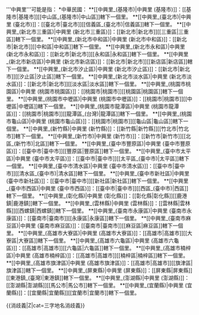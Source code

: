 '''中興里'''可能是指：
*中華民國：
**[[中興里_(基隆市)|中興里 (基隆市)]]：[[基隆市|基隆市]][[中山區_(基隆市)|中山區]]轄下一個里。
**[[中興里_(臺北市)|中興里 (臺北市)]]：[[臺北市|臺北市]][[信義區_(臺北市)|信義區]]轄下一個里。
**[[中興里_(新北市三重區)|中興里 (新北市三重區)]]：[[新北市|新北市]][[三重區|三重區]]轄下一個里。
**[[中興里_(新北市中和區)|中興里 (新北市中和區)]]：[[新北市|新北市]][[中和區|中和區]]轄下一個里。
**[[中興里_(新北市永和區)|中興里 (新北市永和區)]]：[[新北市|新北市]][[永和區|永和區]]轄下一個里。
**[[中興里_(新北市新店區)|中興里 (新北市新店區)]]：[[新北市|新北市]][[新店區|新店區]]轄下一個里。
**[[中興里_(新北市汐止區)|中興里 (新北市汐止區)]]：[[新北市|新北市]][[汐止區|汐止區]]轄下一個里。
**[[中興里_(新北市淡水區)|中興里 (新北市淡水區)]]：[[新北市|新北市]][[淡水區|淡水區]]轄下一個里。
**[[中興里_(桃園市桃園區)|中興里 (桃園市桃園區)]]：[[桃園市|桃園市]][[桃園區|桃園區]]轄下一個里。
**[[中興里_(桃園市中壢區)|中興里 (桃園市中壢區)]]：[[桃園市|桃園市]][[中壢區|中壢區]]轄下一個里。
**[[中興里_(桃園市龍潭區)|中興里 (桃園市龍潭區)]]：[[桃園市|桃園市]][[龍潭區_(台灣)|龍潭區]]轄下一個里。
**[[中興里_(桃園市龜山區)|中興里 (桃園市龜山區)]]：[[桃園市|桃園市]][[龜山區|龜山區]]轄下一個里。
**[[中興里_(新竹縣)|中興里 (新竹縣)]]：[[新竹縣|新竹縣]][[竹北市|竹北市]]轄下一個里。
**[[中興里_(新竹市)|中興里 (新竹市)]]：[[新竹市|新竹市]][[北區_(新竹市)|北區]]轄下一個里。
**[[中興里_(臺中市豐原區)|中興里 (臺中市豐原區)]]：[[臺中市|臺中市]][[豐原區|豐原區]]轄下一個里。
**[[中興里_(臺中市太平區)|中興里 (臺中市太平區)]]：[[臺中市|臺中市]][[太平區_(臺中市)|太平區]]轄下一個里。
**[[中興里_(臺中市清水區)|中興里 (臺中市清水區)]]：[[臺中市|臺中市]][[清水區_(臺中市)|清水區]]轄下一個里。
**[[中興里_(臺中市新社區)|中興里 (臺中市新社區)]]：[[臺中市|臺中市]][[新社區|新社區]]轄下一個里。
**[[中興里_(臺中市西區)|中興里 (臺中市西區)]]：[[臺中市|臺中市]][[西區_(臺中市)|西區]]轄下一個里。
**[[中興里_(彰化縣)|中興里 (彰化縣)]]：[[彰化縣|彰化縣]][[鹿港鎮|鹿港鎮]]轄下一個里。
**[[中興里_(雲林縣)|中興里 (雲林縣)]]：[[雲林縣|雲林縣]][[西螺鎮|西螺鎮]]轄下一個里。
**[[中興里_(臺南市永康區)|中興里 (臺南市永康區)]]：[[臺南市|臺南市]][[永康區|永康區]]轄下一個里。
**[[中興里_(臺南市麻豆區)|中興里 (臺南市麻豆區)]]：[[臺南市|臺南市]][[麻豆區|麻豆區]]轄下一個里。
**[[中興里_(高雄市大寮區)|中興里 (高雄市大寮區)]]：[[高雄市|高雄市]][[大寮區|大寮區]]轄下一個里。
**[[中興里_(高雄市六龜區)|中興里 (高雄市六龜區)]]：[[高雄市|高雄市]][[六龜區|六龜區]]轄下一個里。
**[[中興里_(高雄市楠梓區)|中興里 (高雄市楠梓區)]]：[[高雄市|高雄市]][[楠梓區|楠梓區]]轄下一個里。
**[[中興里_(高雄市旗津區)|中興里 (高雄市旗津區)]]：[[高雄市|高雄市]][[旗津區|旗津區]]轄下一個里。
**[[中興里_(屏東縣)|中興里 (屏東縣)]]：[[屏東縣|屏東縣]][[東港鎮_(臺灣)|東港鎮]]轄下一個里。
**[[中興里_(澎湖縣)|中興里 (澎湖縣)]]：[[澎湖縣|澎湖縣]][[馬公市|馬公市]]轄下一個里。
**[[中興里_(宜蘭縣)|中興里 (宜蘭縣)]]：[[宜蘭縣|宜蘭縣]][[宜蘭市|宜蘭市]]轄下一個里。

{{消歧義|Z|cat=三字地名消歧義}}
